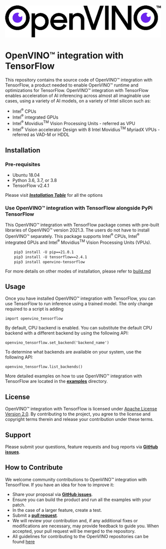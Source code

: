 <p align="center">
  <img src="images/openvino.png">
</p>

# OpenVINO™ integration with TensorFlow

This repository contains the source code of OpenVINO™ integration with TensorFlow, a product needed to enable OpenVINO™ runtime and optimizations for TensorFlow. OpenVINO™ integration with TensorFlow enables acceleration of AI inferencing across almost all imaginable use cases, using a variety of AI models, on a variety of Intel silicon such as:  
- Intel<sup>®</sup> CPUs 
- Intel<sup>®</sup> integrated GPUs
- Intel<sup>®</sup> Movidius<sup>TM</sup> Vision Processing Units - referred as VPU 
- Intel<sup>®</sup> Vision accelerator Design with 8 Intel Movidius<sup>TM</sup> MyriadX VPUs - referred as VAD-M or HDDL
  
## Installation
### Pre-requisites

- Ubuntu 18.04
- Python 3.6, 3.7, or 3.8
- TensorFlow v2.4.1

Please visit [__*Installation Table*__](https://openvinotoolkit.github.io/openvino_tensorflow/) for all the options

### Use OpenVINO™ integration with TensorFlow alongside PyPi TensorFlow

This OpenVINO™ integration with TensorFlow package comes with pre-built libraries of OpenVINO™ version 2021.3. The users do not have to install OpenVINO™ separately. This package supports Intel<sup>®</sup> CPUs, Intel<sup>®</sup> integrated GPUs and Intel<sup>®</sup> Movidius<sup>TM</sup> Vision Processing Units (VPUs).


        pip3 install -U pip==21.0.1
        pip3 install -U tensorflow==2.4.1
        pip3 install openvino-tensorflow


For more details on other modes of installation, please refer to [build.md](docs/BUILDS.md)


## Usage

Once you have installed OpenVINO™ integration with TensorFlow, you can use TensorFlow to run inference using a trained model.
The only change required to a script is adding

    import openvino_tensorflow

By default, CPU backend is enabled. You can substitute the default CPU backend with a different backend by using the following API:

    openvino_tensorflow.set_backend('backend_name')

To determine what backends are available on your system, use the following API:

    openvino_tensorflow.list_backends()

More detailed examples on how to use OpenVINO™ integration with TensorFlow are located in the [**examples**](https://github.com/openvinotoolkit/openvino_tensorflow/tree/master/examples) directory.

## License
OpenVINO™ integration with TensorFlow is licensed under [Apache License Version 2.0](LICENSE).
By contributing to the project, you agree to the license and copyright terms therein
and release your contribution under these terms.  

## Support

Please submit your questions, feature requests and bug reports via [**GitHub issues**](https://github.com/openvinotoolkit/openvino_tensorflow/issues).

## How to Contribute

We welcome community contributions to OpenVINO™ integration with TensorFlow. If you have an idea for how to 
improve it:

* Share your proposal via [**GitHub issues**](https://github.com/openvinotoolkit/openvino_tensorflow/issues).
* Ensure you can build the product and run all the examples with your patch.
* In the case of a larger feature, create a test.
* Submit a [**pull request**](https://github.com/openvinotoolkit/openvino_tensorflow/pulls).
* We will review your contribution and, if any additional fixes or
  modifications are necessary, may provide feedback to guide you. When
  accepted, your pull request will be merged to the repository.
* All guidelines for contributing to the OpenVINO repositories can be found [here](https://github.com/openvinotoolkit/openvino/wiki/Contribute)
